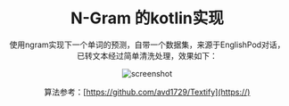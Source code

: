 <h1 align="center">N-Gram 的kotlin实现</h1>

<p align="center">使用ngram实现下一个单词的预测，自带一个数据集，来源于EnglishPod对话，已转文本经过简单清洗处理，效果如下：</p>

<div align="center">

![screenshot](resources/screenshot/example.jpg)

算法参考：[https://github.com/avd1729/Textify](https://)
